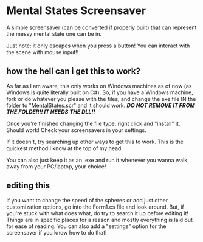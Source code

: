 # Mental States Screensaver

A simple screensaver (can be converted if properly built) that can represent the messy mental state one can be in.

Just note: it only escapes when you press a button! You can interact with the scene with mouse input!!

## how the hell can i get this to work?

As far as I am aware, this only works on Windows machines as of now (as Windows is quite literally built on C#). So, if you have a Windows machine, fork or do whatever you please with the files, and change the exe file IN the folder to "MentalStates.scr" and it should work. ***DO NOT REMOVE IT FROM THE FOLDER!! IT NEEDS THE DLL!!***

Once you're finished changing the file type, right click and "install" it. Should work! Check your screensavers in your settings.

If it doesn't, try searching up other ways to get this to work. This is the quickest method I know at the top of my head.

You can also just keep it as an .exe and run it whenever you wanna walk away from your PC/laptop, your choice!

## editing this

If you want to change the speed of the spheres or add just other customization options, go into the Form1.cs file and look around. But, if you're stuck with what does what, do try to search it up before editing it! Things are in specific places for a reason and mostly everything is laid out for ease of reading. You can also add a "settings" option for the screensaver if you know how to do that!
